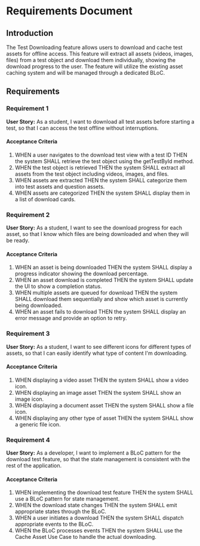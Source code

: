 # Requirements Document

## Introduction

The Test Downloading feature allows users to download and cache test assets for offline access. This feature will extract all assets (videos, images, files) from a test object and download them individually, showing the download progress to the user. The feature will utilize the existing asset caching system and will be managed through a dedicated BLoC.

## Requirements

### Requirement 1

**User Story:** As a student, I want to download all test assets before starting a test, so that I can access the test offline without interruptions.

#### Acceptance Criteria

1. WHEN a user navigates to the download test view with a test ID THEN the system SHALL retrieve the test object using the getTestById method.
2. WHEN the test object is retrieved THEN the system SHALL extract all assets from the test object including videos, images, and files.
3. WHEN assets are extracted THEN the system SHALL categorize them into test assets and question assets.
4. WHEN assets are categorized THEN the system SHALL display them in a list of download cards.

### Requirement 2

**User Story:** As a student, I want to see the download progress for each asset, so that I know which files are being downloaded and when they will be ready.

#### Acceptance Criteria

1. WHEN an asset is being downloaded THEN the system SHALL display a progress indicator showing the download percentage.
2. WHEN an asset download is completed THEN the system SHALL update the UI to show a completion status.
3. WHEN multiple assets are queued for download THEN the system SHALL download them sequentially and show which asset is currently being downloaded.
4. WHEN an asset fails to download THEN the system SHALL display an error message and provide an option to retry.

### Requirement 3

**User Story:** As a student, I want to see different icons for different types of assets, so that I can easily identify what type of content I'm downloading.

#### Acceptance Criteria

1. WHEN displaying a video asset THEN the system SHALL show a video icon.
2. WHEN displaying an image asset THEN the system SHALL show an image icon.
3. WHEN displaying a document asset THEN the system SHALL show a file icon.
4. WHEN displaying any other type of asset THEN the system SHALL show a generic file icon.

### Requirement 4

**User Story:** As a developer, I want to implement a BLoC pattern for the download test feature, so that the state management is consistent with the rest of the application.

#### Acceptance Criteria

1. WHEN implementing the download test feature THEN the system SHALL use a BLoC pattern for state management.
2. WHEN the download state changes THEN the system SHALL emit appropriate states through the BLoC.
3. WHEN a user initiates a download THEN the system SHALL dispatch appropriate events to the BLoC.
4. WHEN the BLoC processes events THEN the system SHALL use the Cache Asset Use Case to handle the actual downloading.